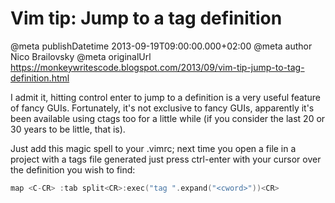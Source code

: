 # Vim tip: Jump to a tag definition

@meta publishDatetime 2013-09-19T09:00:00.000+02:00
@meta author Nico Brailovsky
@meta originalUrl https://monkeywritescode.blogspot.com/2013/09/vim-tip-jump-to-tag-definition.html

I admit it, hitting control enter to jump to a definition is a very useful feature of fancy GUIs. Fortunately, it's not exclusive to fancy GUIs, apparently it's been available using ctags too for a little while (if you consider the last 20 or 30 years to be little, that is).

Just add this magic spell to your .vimrc; next time you open a file in a project with a tags file generated just press ctrl-enter with your cursor over the definition you wish to find:

```c++
map <C-CR> :tab split<CR>:exec("tag ".expand("<cword>"))<CR>
```

